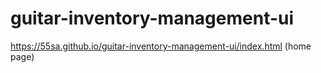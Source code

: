 # guitar-inventory-management-ui

https://55sa.github.io/guitar-inventory-management-ui/index.html (home page)
